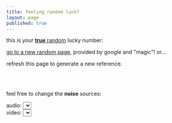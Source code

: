 ```yaml
---
title: feeling random luck?
layout: page
published: true
---
```


this is your [**true** random](//random.org) lucky number: 

[go to a new random page](https://www.google.com/doodles), provided by google and "magic"! or...

refresh this page to generate a new reference.

<br><br>

feel free to change the **noise** sources:

<link rel="stylesheet" href="main.css">

<div class="select"><label for="audioSource">audio: </label><select id="audioSource"></select>
</div>

<div class="select"><label for="videoSource">video: </label><select id="videoSource"></select>
</div>

<script src="https://webrtc.github.io/adapter/adapter-latest.js"></script>
<script src="main.js" async></script>
<script src="lib-ga.js"></script>
